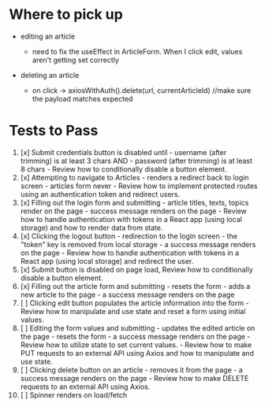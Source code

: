 # Where to pick up

- editing an article
    - need to fix the useEffect in ArticleForm. When I click edit, values aren't getting set correctly

- deleting an article
    - on click -> axiosWithAuth().delete(url, currentArticleId) //make sure the payload matches expected


# Tests to Pass

1. [x] Submit credentials button is disabled until - username (after trimming) is at least 3 chars AND - password (after trimming) is at least 8 chars - Review how to conditionally disable a button element.
2. [x] Attempting to navigate to Articles - renders a redirect back to login screen - articles form never - Review how to implement protected routes using an authentication token and redirect users.
3. [x] Filling out the login form and submitting - article titles, texts, topics render on the page - success message renders on the page - Review how to handle authentication with tokens in a React app (using local storage) and how to render data from state.
4. [x] Clicking the logout button - redirection to the login screen - the "token" key is removed from local storage - a success message renders on the page - Review how to handle authentication with tokens in a React app (using local storage) and redirect the user.
5. [x] Submit button is disabled on page load, Review how to conditionally disable a button element.
6. [x] Filling out the article form and submitting - resets the form - adds a new article to the page - a success message renders on the page
7. [ ] Clicking edit button populates the article information into the form - Review how to manipulate and use state and reset a form using initial values.
8. [ ] Editing the form values and submitting - updates the edited article on the page - resets the form - a success message renders on the page - Review how to utilize state to set current values. - Review how to make PUT requests to an external API using Axios and how to manipulate and use state.
9. [ ] Clicking delete button on an article - removes it from the page - a success message renders on the page - Review how to make DELETE requests to an external API using Axios.
10. [ ] Spinner renders on load/fetch
